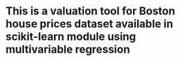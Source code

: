 # This is a valuation tool for Boston house prices dataset available in scikit-learn module using multivariable regression
